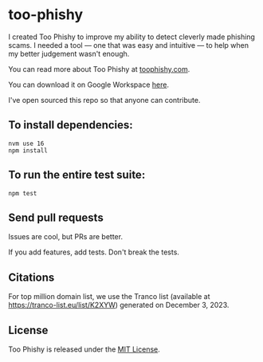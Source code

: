 # too-phishy

I created Too Phishy to improve my ability to detect cleverly made phishing
scams. I needed a tool — one that was easy and intuitive — to help when my
better judgement wasn't enough.

You can read more about Too Phishy at [toophishy.com](https://toophishy.com/). 

You can download it on Google Workspace [here](https://workspace.google.com/marketplace/app/too_phishy/802749066565).

I've open sourced this repo so that anyone can contribute.

## To install dependencies:

```
nvm use 16
npm install
```

## To run the entire test suite:

```
npm test
```

## Send pull requests
Issues are cool, but PRs are better.

If you add features, add tests. Don't break the tests.

## Citations

For top million domain list, we use the Tranco list (available at 
https://tranco-list.eu/list/K2XYW) generated on December 3, 2023.

## License

Too Phishy is released under the [MIT License](https://opensource.org/licenses/MIT).
